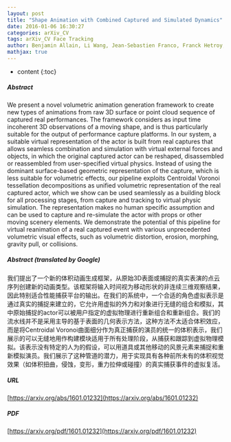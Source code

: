 ```yaml
---
layout: post
title: "Shape Animation with Combined Captured and Simulated Dynamics"
date: 2016-01-06 16:30:27
categories: arXiv_CV
tags: arXiv_CV Face Tracking
author: Benjamin Allain, Li Wang, Jean-Sebastien Franco, Franck Hetroy, Edmond Boyer
mathjax: true
---
```


* content
{:toc}

##### Abstract
We present a novel volumetric animation generation framework to create new types of animations from raw 3D surface or point cloud sequence of captured real performances. The framework considers as input time incoherent 3D observations of a moving shape, and is thus particularly suitable for the output of performance capture platforms. In our system, a suitable virtual representation of the actor is built from real captures that allows seamless combination and simulation with virtual external forces and objects, in which the original captured actor can be reshaped, disassembled or reassembled from user-specified virtual physics. Instead of using the dominant surface-based geometric representation of the capture, which is less suitable for volumetric effects, our pipeline exploits Centroidal Voronoi tessellation decompositions as unified volumetric representation of the real captured actor, which we show can be used seamlessly as a building block for all processing stages, from capture and tracking to virtual physic simulation. The representation makes no human specific assumption and can be used to capture and re-simulate the actor with props or other moving scenery elements. We demonstrate the potential of this pipeline for virtual reanimation of a real captured event with various unprecedented volumetric visual effects, such as volumetric distortion, erosion, morphing, gravity pull, or collisions.

##### Abstract (translated by Google)
我们提出了一个新的体积动画生成框架，从原始3D表面或捕捉的真实表演的点云序列创建新的动画类型。该框架将输入时间视为移动形状的非连续三维观察结果，因此特别适合性能捕获平台的输出。在我们的系统中，一个合适的角色虚拟表示是通过真实的捕捉来建立的，它允许用虚拟的外力和对象进行无缝的组合和模拟，其中原始捕捉的actor可以被用户指定的虚拟物理进行重新组合和重新组合。我们的流水线并不是采用主导的基于表面的几何表示方法，这种方法不太适合体积效应，而是将Centroidal Voronoi曲面细分作为真正捕获的演员的统一的体积表示，我们展示的可以无缝地用作构建模块适用于所有处理阶段，从捕获和跟踪到虚拟物理模拟。该表示没有特定的人为的假设，可以用道具或其他移动的风景元素来捕捉和重新模拟演员。我们展示了这种管道的潜力，用于实现具有各种前所未有的体积视觉效果（如体积扭曲，侵蚀，变形，重力拉伸或碰撞）的真实捕获事件的虚拟复活。

##### URL
[https://arxiv.org/abs/1601.01232](https://arxiv.org/abs/1601.01232)

##### PDF
[https://arxiv.org/pdf/1601.01232](https://arxiv.org/pdf/1601.01232)

